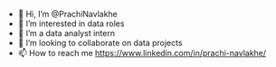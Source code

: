 - 👋 Hi, I’m @PrachiNavlakhe
- 👀 I’m interested in data roles
- 💼 I’m a data analyst intern
- 🤝 I’m looking to collaborate on data projects
- 📫 How to reach me https://www.linkedin.com/in/prachi-navlakhe/


<!---
PrachiNavlakhe/PrachiNavlakhe is a ✨ special ✨ repository because its `README.md` (this file) appears on your GitHub profile.
You can click the Preview link to take a look at your changes.
--->
